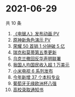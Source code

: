 # 2021-06-29

共 10 条

<!-- BEGIN -->
<!-- 最后更新时间 Tue Jun 29 2021 00:08:50 GMT+0800 (China Standard Time) -->

1. [《电锯人》发布动画 PV](https://www.zhihu.com/search?q=电锯人)
2. [原神新角色演示 PV](https://www.zhihu.com/search?q=原神)
3. [荣耀 50 首销 1 分钟破 5 亿](https://www.zhihu.com/search?q=荣耀50)
4. [瑞克和莫蒂第五季更新](https://www.zhihu.com/search?q=瑞克和莫蒂)
5. [乌克兰撤回反华声明联署](https://www.zhihu.com/search?q=乌克兰)
6. [我国人均国民收入超 1 万美元](https://www.zhihu.com/search?q=人均国民收入)
7. [小米电视 6 系列发布](https://www.zhihu.com/search?q=小米电视)
8. [今年新增 37 个本科专业](https://www.zhihu.com/search?q=新专业)
9. [葡萄牙无缘欧洲杯八强](https://www.zhihu.com/search?q=葡萄牙队)
10. [高校录取通知书](https://www.zhihu.com/search?q=高校录取通知书)

<!-- END -->
